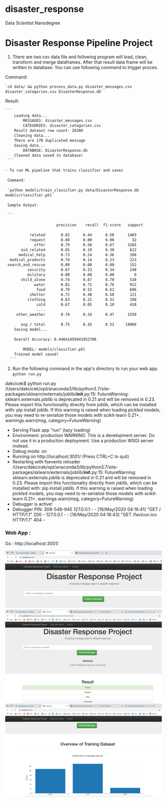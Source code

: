 # disaster_response
Data Scientist Nanodegree

# Disaster Response Pipeline Project


1. There are two csv data file and following program will load, clean, transform and merge dataframes. After that result data frame will be written to database. You can use following command to trigger proces.

Command:
    
    `cd data/ && python process_data.py disaster_messages.csv disaster_categories.csv DisasterResponse.db`
        
Result:     
    
    ```
        Loading data...
            MESSAGES: disaster_messages.csv
            CATEGORIES: disaster_categories.csv
        Result dataset row count: 26386
        Cleaning data...
        There are 170 duplicated message
        Saving data...
            DATABASE: DisasterResponse.db
        Cleaned data saved to database!
     ```
        
    - To run ML pipeline that trains classifier and saves
     
     Command:
     
     `python models/train_classifier.py data/DisasterResponse.db models/classifier.pkl`
        
     Sample Output:
     
     ```
       
                           precision    recall  f1-score   support

               related       0.82      0.44      0.58      1403
               request       0.00      0.00      0.00        32
                 offer       0.79      0.58      0.67      3285
           aid_related       0.65      0.19      0.30       622
          medical_help       0.73      0.24      0.36       398
      medical_products       0.74      0.14      0.23       223
     search_and_rescue       0.00      0.00      0.00       152
              security       0.67      0.23      0.34       248
              military       0.00      0.00      0.00         0
           child_alone       0.74      0.67      0.70       538
                 water       0.81      0.72      0.76       912
                  food       0.79      0.52      0.62       696
               shelter       0.72      0.48      0.58       121
              clothing       0.63      0.21      0.31       198
                  cold       0.67      0.05      0.10       418
                  ....
         other_weather       0.78      0.34      0.47      1550

           avg / total       0.75      0.42      0.51     19066
        Saving model...
        
        Overall Accuracy: 0.44641495041952706

            MODEL: models/classifier.pkl
        Trained model saved!
      ```


2. Run the following command in the app's directory to run your web app.
    `python run.py`
    
dakcicek$ python run.py
/Users/dakcicek/opt/anaconda3/lib/python3.7/site-packages/sklearn/externals/joblib/__init__.py:15: FutureWarning: sklearn.externals.joblib is deprecated in 0.21 and will be removed in 0.23. Please import this functionality directly from joblib, which can be installed with: pip install joblib. If this warning is raised when loading pickled models, you may need to re-serialize those models with scikit-learn 0.21+.
  warnings.warn(msg, category=FutureWarning)
 * Serving Flask app "run" (lazy loading)
 * Environment: production
   WARNING: This is a development server. Do not use it in a production deployment.
   Use a production WSGI server instead.
 * Debug mode: on
 * Running on http://localhost:3001/ (Press CTRL+C to quit)
 * Restarting with fsevents reloader
/Users/dakcicek/opt/anaconda3/lib/python3.7/site-packages/sklearn/externals/joblib/__init__.py:15: FutureWarning: sklearn.externals.joblib is deprecated in 0.21 and will be removed in 0.23. Please import this functionality directly from joblib, which can be installed with: pip install joblib. If this warning is raised when loading pickled models, you may need to re-serialize those models with scikit-learn 0.21+.
  warnings.warn(msg, category=FutureWarning)
 * Debugger is active!
 * Debugger PIN: 308-548-945
127.0.0.1 - - [16/May/2020 04:16:41] "GET / HTTP/1.1" 200 -
127.0.0.1 - - [16/May/2020 04:16:43] "GET /favicon.ico HTTP/1.1" 404 -



### Web App :

Go : http://localhost:3001/


![home page](https://github.com/dakcicek/disaster_response/blob/master/app/screen-1.png)
![query text](https://github.com/dakcicek/disaster_response/blob/master/app/screen-2.png)
![visualizations](https://github.com/dakcicek/disaster_response/blob/master/app/screen-3.png)
